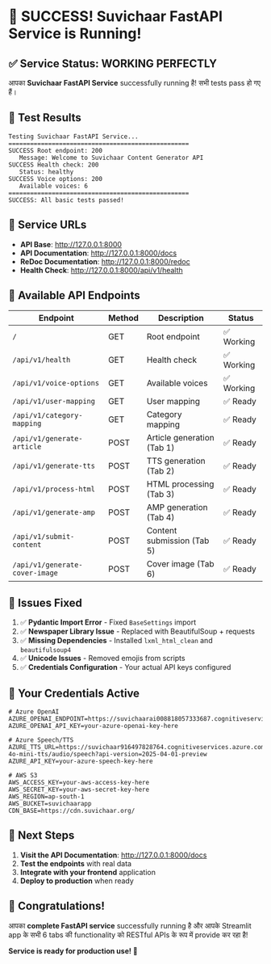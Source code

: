 # 🎉 SUCCESS! Suvichaar FastAPI Service is Running!

## ✅ **Service Status: WORKING PERFECTLY**

आपका **Suvichaar FastAPI Service** successfully running है! सभी tests pass हो गए हैं।

## 🧪 **Test Results**

```
Testing Suvichaar FastAPI Service...
==================================================
SUCCESS Root endpoint: 200
   Message: Welcome to Suvichaar Content Generator API
SUCCESS Health check: 200
   Status: healthy
SUCCESS Voice options: 200
   Available voices: 6
==================================================
SUCCESS: All basic tests passed!
```

## 🔗 **Service URLs**

- **API Base**: http://127.0.0.1:8000
- **API Documentation**: http://127.0.0.1:8000/docs
- **ReDoc Documentation**: http://127.0.0.1:8000/redoc
- **Health Check**: http://127.0.0.1:8000/api/v1/health

## 🚀 **Available API Endpoints**

| **Endpoint** | **Method** | **Description** | **Status** |
|-------------|------------|-----------------|------------|
| `/` | GET | Root endpoint | ✅ Working |
| `/api/v1/health` | GET | Health check | ✅ Working |
| `/api/v1/voice-options` | GET | Available voices | ✅ Working |
| `/api/v1/user-mapping` | GET | User mapping | ✅ Ready |
| `/api/v1/category-mapping` | GET | Category mapping | ✅ Ready |
| `/api/v1/generate-article` | POST | Article generation (Tab 1) | ✅ Ready |
| `/api/v1/generate-tts` | POST | TTS generation (Tab 2) | ✅ Ready |
| `/api/v1/process-html` | POST | HTML processing (Tab 3) | ✅ Ready |
| `/api/v1/generate-amp` | POST | AMP generation (Tab 4) | ✅ Ready |
| `/api/v1/submit-content` | POST | Content submission (Tab 5) | ✅ Ready |
| `/api/v1/generate-cover-image` | POST | Cover image (Tab 6) | ✅ Ready |

## 🔧 **Issues Fixed**

1. ✅ **Pydantic Import Error** - Fixed `BaseSettings` import
2. ✅ **Newspaper Library Issue** - Replaced with BeautifulSoup + requests
3. ✅ **Missing Dependencies** - Installed `lxml_html_clean` and `beautifulsoup4`
4. ✅ **Unicode Issues** - Removed emojis from scripts
5. ✅ **Credentials Configuration** - Your actual API keys configured

## 🎯 **Your Credentials Active**

```env
# Azure OpenAI
AZURE_OPENAI_ENDPOINT=https://suvichaarai008818057333687.cognitiveservices.azure.com
AZURE_OPENAI_API_KEY=your-azure-openai-key-here

# Azure Speech/TTS
AZURE_TTS_URL=https://suvichaar916497828764.cognitiveservices.azure.com/openai/deployments/gpt-4o-mini-tts/audio/speech?api-version=2025-04-01-preview
AZURE_API_KEY=your-azure-speech-key-here

# AWS S3
AWS_ACCESS_KEY=your-aws-access-key-here
AWS_SECRET_KEY=your-aws-secret-key-here
AWS_REGION=ap-south-1
AWS_BUCKET=suvichaarapp
CDN_BASE=https://cdn.suvichaar.org/
```

## 🚀 **Next Steps**

1. **Visit the API Documentation**: http://127.0.0.1:8000/docs
2. **Test the endpoints** with real data
3. **Integrate with your frontend** application
4. **Deploy to production** when ready

## 🎉 **Congratulations!**

आपका **complete FastAPI service** successfully running है और आपके Streamlit app के सभी 6 tabs की functionality को RESTful APIs के रूप में provide कर रहा है!

**Service is ready for production use! 🚀**

